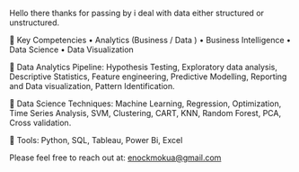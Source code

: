 Hello there thanks for passing by i deal with data either structured or unstructured.

🔳 Key Competencies
• Analytics (Business / Data )
• Business Intelligence 
• Data Science
• Data Visualization
 
🔳 Data Analytics Pipeline:
Hypothesis Testing, Exploratory data analysis, Descriptive Statistics, Feature engineering, Predictive Modelling, Reporting and Data visualization, Pattern Identification.

🔳 Data Science Techniques:
Machine Learning, Regression, Optimization, Time Series Analysis, SVM, Clustering, CART, KNN, Random Forest, PCA, Cross validation.

🔳 Tools:
Python, SQL, Tableau, Power Bi, Excel

Please feel free to reach out at:
enockmokua@gmail.com
